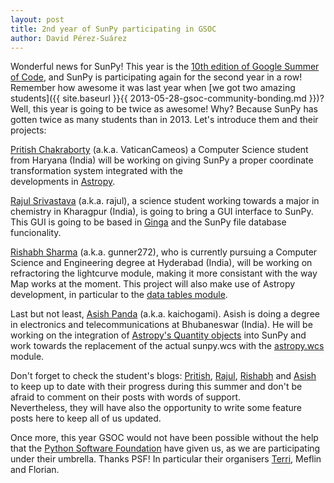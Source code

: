 ```yaml
---
layout: post
title: 2nd year of SunPy participating in GSOC
author: David Pérez-Suárez
---
```


Wonderful news for SunPy!  This year is the 
[10th edition of Google Summer of Code](https://www.google-melange.com/gsoc/homepage/google/gsoc2014),
and SunPy is participating again for the second year in a row! 
Remember how awesome it was last year when 
[we got two amazing students]({{ site.baseurl }}{{ 2013-05-28-gsoc-community-bonding.md }})?
Well, this year is going to be twice as awesome! Why? Because SunPy has gotten
twice as many students than in 2013.  Let's introduce them and their projects:

[Pritish Chakraborty](https://github.com/VaticanCameos) (a.k.a. VaticanCameos) 
a Computer Science student from Haryana (India) will be working on giving 
SunPy a proper coordinate transformation system integrated with the  
developments in [Astropy](https://github.com/astropy/astropy-APEs/blob/master/APE5.rst).

[Rajul Srivastava](https://github.com/rajul-iitkgp) (a.k.a. rajul), 
a science student working towards a major in chemistry in Kharagpur (India), 
is going to bring a GUI interface to SunPy. 
This GUI is going to be based in [Ginga](https://github.com/ejeschke/ginga) and 
the SunPy file database funcionality.

[Rishabh Sharma](https://github.com/gunner272) (a.k.a. gunner272),
who is currently pursuing a Computer Science and Engineering degree at Hyderabad (India),
will be working on refractoring the lightcurve module, making it
more consistant with the way Map works at the moment. 
This project will also make use of Astropy development, in particular to 
the [data tables module](https://astropy.readthedocs.org/en/stable/table/index.html).

Last but not least, [Asish Panda](https://github.com/kaichogami) (a.k.a. kaichogami).
Asish is doing a degree in electronics and telecommunications at Bhubaneswar (India). 
He will be working on the integration of 
[Astropy's Quantity objects](https://astropy.readthedocs.org/en/stable/units/index.html) 
into SunPy and work towards the replacement of the actual sunpy.wcs with the 
[astropy.wcs](https://astropy.readthedocs.org/en/stable/wcs/index.html)
module. 

Don't forget to check the student's blogs:
[Pritish](http://thejoyofpython.wordpress.com/),
[Rajul](http://pettycoder.blogspot.in),
[Rishabh](http://rishabhsharmagunner.wordpress.com/) and
[Asish](http://sunpygsoc.wordpress.com/) 
to keep up to date with their progress during this summer and don't be
afraid to comment on their posts with words of support.  
Nevertheless, they will have also the opportunity to write some feature posts here
to keep all of us updated.

Once more, this year GSOC would not have been possible without the help that the
[Python Software Foundation](https://wiki.python.org/moin/SummerOfCode/2014) 
have given us, as we are participating under their umbrella.
Thanks PSF! In particular their organisers 
[Terri](http://terri.zone12.com/),
Meflin and Florian.